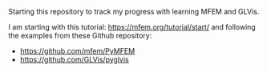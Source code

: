Starting this repository to track my progress with learning MFEM and GLVis. 

I am starting with this tutorial: https://mfem.org/tutorial/start/ and following the examples from these Github repository:
- https://github.com/mfem/PyMFEM
- https://github.com/GLVis/pyglvis
